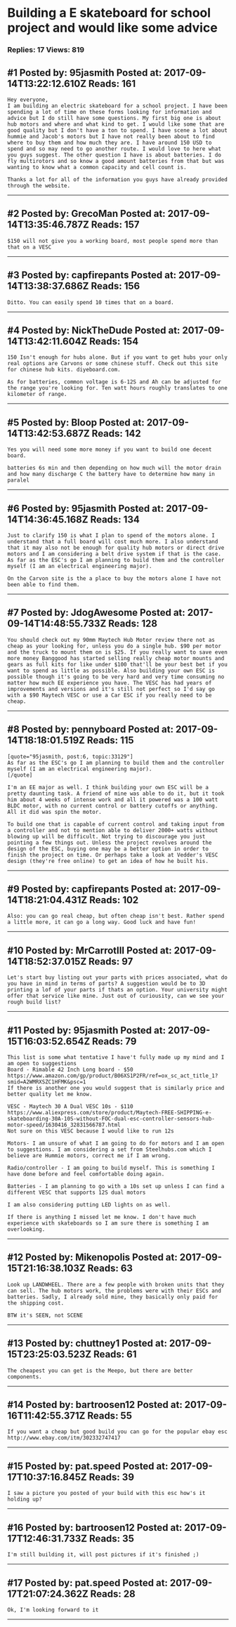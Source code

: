 # Building a E skateboard for school project and would like some advice

### Replies: 17 Views: 819

## \#1 Posted by: 95jasmith Posted at: 2017-09-14T13:22:12.610Z Reads: 161

```
Hey everyone,
I am building an electric skateboard for a school project. I have been spending a lot of time on these forms looking for information and advice but I do still have some questions. My first big one is about hub motors and where and what kind to get. I would like some that are good quality but I don't have a ton to spend. I have scene a lot about hummie and Jacob's motors but I have not really been about to find where to buy them and how much they are. I have around 150 USD to spend and so may need to go another route. I would love to here what you guys suggest. The other question I have is about batteries. I do fly multirotors and so know a good amount batteries from that but was wanting to know what a common capacity and cell count is. 

Thanks a lot for all of the information you guys have already provided through the website.
```

---
## \#2 Posted by: GrecoMan Posted at: 2017-09-14T13:35:46.787Z Reads: 157

```
$150 will not give you a working board, most people spend more than that on a VESC
```

---
## \#3 Posted by: capfirepants Posted at: 2017-09-14T13:38:37.686Z Reads: 156

```
Ditto. You can easily spend 10 times that on a board.
```

---
## \#4 Posted by: NickTheDude Posted at: 2017-09-14T13:42:11.604Z Reads: 154

```
150 Isn't enough for hubs alone. But if you want to get hubs your only real options are Carvons or some chinese stuff. Check out this site for chinese hub kits. diyeboard.com.

As for batteries, common voltage is 6-12S and Ah can be adjusted for the range you're looking for. Ten watt hours roughly translates to one kilometer of range.
```

---
## \#5 Posted by: Bloop Posted at: 2017-09-14T13:42:53.687Z Reads: 142

```
Yes you will need some more money if you want to build one decent board.

batteries 6s min and then depending on how much will the motor drain and how many discharge C the battery have to determine how many in paralel
```

---
## \#6 Posted by: 95jasmith Posted at: 2017-09-14T14:36:45.168Z Reads: 134

```
Just to clarify 150 is what I plan to spend of the motors alone. I understand that a full board will cost much more. I also understand that it may also not be enough for quality hub motors or direct drive motors and I am considering a belt drive system if that is the case. As far as the ESC's go I am planning to build them and the controller myself (I am an electrical engineering major). 

On the Carvon site is the a place to buy the motors alone I have not been able to find them.
```

---
## \#7 Posted by: JdogAwesome Posted at: 2017-09-14T14:48:55.733Z Reads: 128

```
You should check out my 90mm Maytech Hub Motor review there not as cheap as your looking for, unless you do a single hub. $90 per motor and the truck to mount them on is $25. If you really want to save even more money Banggood has started selling really cheap motor mounts and gears as full kits for like under $100 that'll be your best bet if you want to spend as little as possible. Also building your own ESC is possible though it's going to be very hard and very time consuming no matter how much EE experience you have. The VESC has had years of improvements and versions and it's still not perfect so I'd say go with a $90 Maytech VESC or use a Car ESC if you really need to be cheap.
```

---
## \#8 Posted by: pennyboard Posted at: 2017-09-14T18:18:01.519Z Reads: 115

```
[quote="95jasmith, post:6, topic:33129"]
As far as the ESC's go I am planning to build them and the controller myself (I am an electrical engineering major).
[/quote]

I'm an EE major as well. I think building your own ESC will be a pretty daunting task. A friend of mine was able to do it, but it took him about 4 weeks of intense work and all it powered was a 100 watt BLDC motor, with no current control or battery cutoffs or anything. All it did was spin the motor. 

To build one that is capable of current control and taking input from a controller and not to mention able to deliver 2000+ watts without blowing up will be difficult. Not trying to discourage you just pointing a few things out. Unless the project revolves around the design of the ESC, buying one may be a better option in order to finish the project on time. Or perhaps take a look at Vedder's VESC design (they're free online) to get an idea of how he built his.
```

---
## \#9 Posted by: capfirepants Posted at: 2017-09-14T18:21:04.431Z Reads: 102

```
Also: you can go real cheap, but often cheap isn't best. Rather spend a little more, it can go a long way. Good luck and have fun!
```

---
## \#10 Posted by: MrCarrotIII Posted at: 2017-09-14T18:52:37.015Z Reads: 97

```
Let's start buy listing out your parts with prices associated, what do you have in mind in terms of parts? A suggestion would be to 3D printing a lof of your parts if thats an option. Your university might offer that service like mine. Just out of curiousity, can we see your rough build list?
```

---
## \#11 Posted by: 95jasmith Posted at: 2017-09-15T16:03:52.654Z Reads: 79

```
This list is some what tentative I have't fully made up my mind and I am open to suggestions
Board - Rimable 42 Inch Long board - $50 https://www.amazon.com/gp/product/B06XS1P2FR/ref=ox_sc_act_title_1?smid=A2WMRXSZC1HFMK&psc=1
If there is another one you would suggest that is similarly price and better quality let me know.

VESC - Maytech 30 A Dual VESC 10s - $110 https://www.aliexpress.com/store/product/Maytech-FREE-SHIPPING-e-skateboarding-30A-10S-without-FOC-dual-esc-controller-sensors-hub-motor-speed/1630416_32831566787.html
Not sure on this VESC because I would like to run 12s

Motors- I am unsure of what I am going to do for motors and I am open to suggestions. I am considering a set from Steelhubs.com which I believe are Hummie motors, correct me if I am wrong.

Radio/controller - I am going to build myself. This is something I have done before and feel comfortable doing again.

Batteries - I am planning to go with a 10s set up unless I can find a different VESC that supports 12S dual motors

I am also considering putting LED lights on as well. 

If there is anything I missed let me know. I don't have much experience with skateboards so I am sure there is something I am overlooking.
```

---
## \#12 Posted by: Mikenopolis Posted at: 2017-09-15T21:16:38.103Z Reads: 63

```
Look up LANDWHEEL. There are a few people with broken units that they can sell. The hub motors work, the problems were with their ESCs and batteries. Sadly, I already sold mine, they basically only paid for the shipping cost.

BTW it's SEEN, not SCENE
```

---
## \#13 Posted by: chuttney1 Posted at: 2017-09-15T23:25:03.523Z Reads: 61

```
The cheapest you can get is the Meepo, but there are better components.
```

---
## \#14 Posted by: bartroosen12 Posted at: 2017-09-16T11:42:55.371Z Reads: 55

```
If you want a cheap but good build you can go for the popular ebay esc
http://www.ebay.com/itm/302332747417
```

---
## \#15 Posted by: pat.speed Posted at: 2017-09-17T10:37:16.845Z Reads: 39

```
I saw a picture you posted of your build with this esc how's it holding up?
```

---
## \#16 Posted by: bartroosen12 Posted at: 2017-09-17T12:46:31.733Z Reads: 35

```
I'm still building it, will post pictures if it's finished ;)
```

---
## \#17 Posted by: pat.speed Posted at: 2017-09-17T21:07:24.362Z Reads: 28

```
Ok, I'm looking forward to it
```

---
